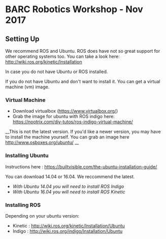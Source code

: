 # BARC Robotics Workshop - Nov 2017

## Setting Up 

We recommend ROS and Ubuntu. ROS does have not so great support for other operating systems too. You can take a look here: http://wiki.ros.org/kinetic/Installation

In case you do not have Ubuntu or ROS installed. 

If you do not have Ubuntu and don't want to install it. You can get a virtual machine (vm) image. 

### Virtual Machine 
* Download virtualbox (https://www.virtualbox.org/)
* Grab the image for ubuntu with ROS indigo here: https://nootrix.com/diy-tutos/ros-indigo-virtual-machine/

__This is not the latest version. If you'd like a newer version, you may have to install the machine yourself. 
You can grab an image here http://www.osboxes.org/ubuntu/ __

### Installing Ubuntu 

Instructions here : https://builtvisible.com/the-ubuntu-installation-guide/

You can download 14.04 or 16.04. We reccommend the latest. 

* _With Ubuntu 14.04 you will need to install ROS Indigo_
* _With Ubuntu 16.04 you will need to install ROS Kinetic_

### Installing ROS 
Depending on your ubuntu version: 
* Kinetic : http://wiki.ros.org/kinetic/Installation/Ubuntu
* Indigo : http://wiki.ros.org/indigo/Installation/Ubuntu

